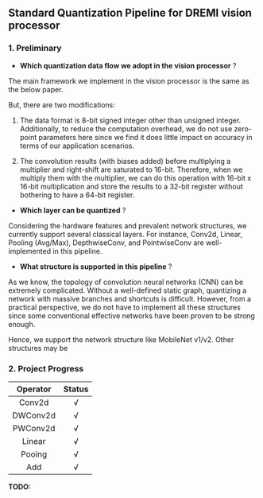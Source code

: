 ## **Standard Quantization Pipeline for DREMI vision processor**


### **1. Preliminary**

- **Which quantization data flow we adopt in the vision processor** ?

The main framework we implement in the vision processor is the same as the below paper.


But, there are two modifications:

1. The data format is 8-bit signed integer other than unsigned integer. Additionally,
to reduce the computation overhead, we do not use zero-point parameters here since
we find it does little impact on accuracy in terms of our application scenarios.

2. The convolution results (with biases added) before multiplying a multiplier and 
right-shift are saturated to 16-bit. Therefore, when we multiply them with the
multiplier, we can do this operation with 16-bit x 16-bit multiplication and store
the results to a 32-bit register without bothering to have a 64-bit register.


- **Which layer can be quantized** ?

Considering the hardware features and prevalent network structures, we currently
support several classical layers. For instance, Conv2d, Linear, Pooling (Avg/Max),
DepthwiseConv, and PointwiseConv are well-implemented in this pipeline.


- **What structure is supported in this pipeline** ?

As we know, the topology of convolution neural networks (CNN) can be extremely 
complicated. Without a well-defined static graph, quantizing a network with
massive branches and shortcuts is difficult. However, from a practical perspective,
we do not have to implement all these structures since some conventional effective
networks have been proven to be strong enough. 

Hence, we support the network structure like MobileNet v1/v2. Other structures may
be 


### 2. Project Progress


| **Operator** |  **Status**  |
|:----:|:----:|
|  Conv2d  |     √    |
|  DWConv2d  |     √    |
|  PWConv2d  |     √    |
|  Linear  |     √    |
|  Pooing  |     √    |
|   Add    |     √    |


**TODO:** 

